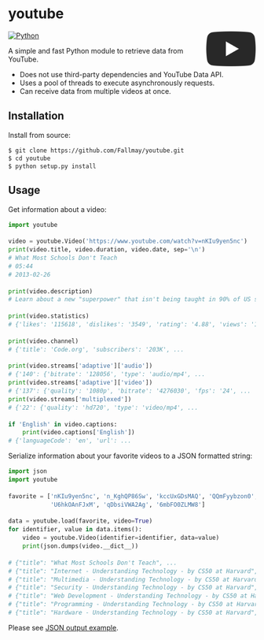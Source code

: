 # youtube

<img title="The YouTube Logo" align="right" width="20%" src="logo.png">

[![Python](https://img.shields.io/badge/Python-3.6-blue.svg)](https://docs.python.org/3/whatsnew/3.6.html)

A simple and fast Python module to retrieve data from YouTube.

  - Does not use third-party dependencies and YouTube Data API.
  - Uses a pool of threads to execute asynchronously requests. 
  - Can receive data from multiple videos at once.

## Installation

Install from source:

```
$ git clone https://github.com/Fallmay/youtube.git
$ cd youtube
$ python setup.py install
```

## Usage

Get information about a video:

```python
import youtube

video = youtube.Video('https://www.youtube.com/watch?v=nKIu9yen5nc')
print(video.title, video.duration, video.date, sep='\n')
# What Most Schools Don't Teach
# 05:44
# 2013-02-26

print(video.description)
# Learn about a new "superpower" that isn't being taught in 90% of US schools ...

print(video.statistics)
# {'likes': '115618', 'dislikes': '3549', 'rating': '4.88', 'views': '14134818'}

print(video.channel)
# {'title': 'Code.org', 'subscribers': '203K', ...

print(video.streams['adaptive']['audio'])
# {'140': {'bitrate': '128056', 'type': 'audio/mp4', ...
print(video.streams['adaptive']['video'])
# {'137': {'quality': '1080p', 'bitrate': '4276030', 'fps': '24', ...
print(video.streams['multiplexed'])
# {'22': {'quality': 'hd720', 'type': 'video/mp4', ...

if 'English' in video.captions:
    print(video.captions['English'])
# {'languageCode': 'en', 'url': ...
```

Serialize information about your favorite videos to a JSON formatted string:

```python
import json
import youtube

favorite = ['nKIu9yen5nc', 'n_KghQP86Sw', 'kccUxGDsMAQ', 'QQmFyybzon0',
            'U6hkOAnFJxM', 'qDbsiVWA2Ag', '6mbFO0ZLMW8']

data = youtube.load(favorite, video=True)
for identifier, value in data.items():
    video = youtube.Video(identifier=identifier, data=value)
    print(json.dumps(video.__dict__))
    
# {"title": "What Most Schools Don't Teach", ...
# {"title": "Internet - Understanding Technology - by CS50 at Harvard", ...
# {"title": "Multimedia - Understanding Technology - by CS50 at Harvard", ...
# {"title": "Security - Understanding Technology - by CS50 at Harvard", ...
# {"title": "Web Development - Understanding Technology - by CS50 at Harvard", ...
# {"title": "Programming - Understanding Technology - by CS50 at Harvard", ...
# {"title": "Hardware - Understanding Technology - by CS50 at Harvard", ...
```

Please see [JSON output example](docs/video.json).
